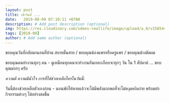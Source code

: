 ```yaml
---
layout: post
title: เช้าวันที่ ...
date:   2019-08-09 07:10:11 +0700
description: # Add post description (optional)
img: https://res.cloudinary.com/sdees-reallife/image/upload/a_0/v1565449163/IMG_8664.jpg # Add image post (optional)
tags: [2019-08]
author: # Add name author (optional)
---
```

ขอบคุณวันที่กลับมานอนที่บ้าน สบายตื่นสาย / ขอบคุณน้องแพรหรือครูแพร / ขอบคุณช่างตัดผม

ขอบคุณคนทำงานทุกๆ คน - ดูเหมือนทุกคนจะทำงานกันเยอะเกือบจะทุกๆ วัน ใน 1 สัปดาห์ ... ขอบคุณมากๆ ครับ

<i class="fa fa-child" style="color:plum"></i>

*ความดี ความมีน้ำใจ การที่ได้ช่วยเหลือใครในวันนี้*:

วันนี้ต้องช่วยเหลือตัวเองก่อน - นอนพักให้หายแล้วจะได้มีพลังมากพอที่จะไม่หงุดหงิดง่าย พร้อมทำกิจกรรมต่างๆ ได้อย่างสดชื่น
